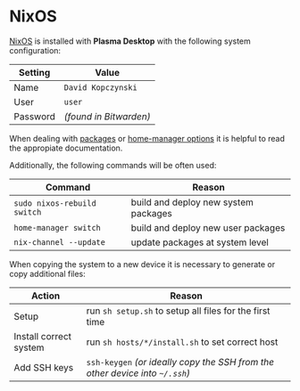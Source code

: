 # NixOS
[NixOS](https://nixos.org/download/#nix-install-linux) is installed with **Plasma Desktop** with the following system configuration:

| Setting | Value |
| --- | --- |
| Name | `David Kopczynski` |
| User | `user` |
| Password | *(found in Bitwarden)* |

When dealing with [packages](https://search.nixos.org/packages) or [home-manager options](https://nix-community.github.io/home-manager/options.xhtml) it is helpful to read the appropiate documentation.

Additionally, the following commands will be often used:

| Command | Reason |
| --- | --- |
| `sudo nixos-rebuild switch` | build and deploy new system packages |
| `home-manager switch` | build and deploy new user packages |
| `nix-channel --update` | update packages at system level |

When copying the system to a new device it is necessary to generate or copy additional files:

| Action | Reason |
| --- | --- |
| Setup | run `sh setup.sh` to setup all files for the first time |
| Install correct system | run `sh hosts/*/install.sh` to set correct host |
| Add SSH keys | `ssh-keygen` *(or ideally copy the SSH from the other device into `~/.ssh`)* |
